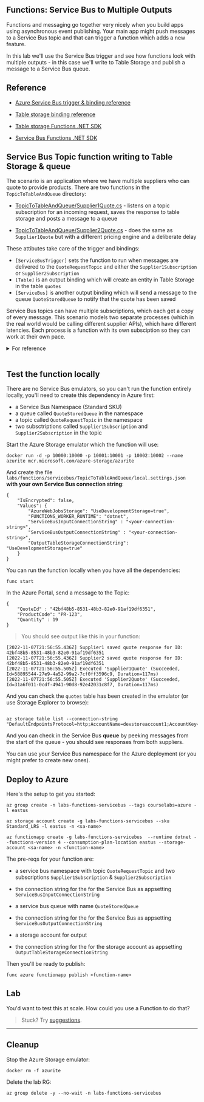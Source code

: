 ## Functions: Service Bus to Multiple Outputs

Functions and messaging go together very nicely when you build apps using asynchronous event publishing. Your main app might push messages to a Service Bus topic and that can trigger a function which adds a new feature.

In this lab we'll use the Service Bus trigger and see how functions look with multiple outputs - in this case we'll write to Table Storage and publish a message to a Service Bus queue.

## Reference

- [Azure Service Bus trigger & binding reference](https://learn.microsoft.com/en-us/azure/azure-functions/functions-bindings-service-bus?tabs=in-process%2Cextensionv5%2Cextensionv3&pivots=programming-language-csharp)

- [Table storage binding reference](https://learn.microsoft.com/en-us/azure/azure-functions/functions-bindings-storage-table?tabs=in-process%2Ctable-api%2Cextensionv3&pivots=programming-language-csharp)

- [Table storage Functions .NET SDK](https://github.com/Azure/azure-sdk-for-net/blob/Microsoft.Azure.WebJobs.Extensions.Tables_1.0.0/sdk/tables/Microsoft.Azure.WebJobs.Extensions.Tables/README.md)

- [Service Bus Functions .NET SDK](https://github.com/Azure/azure-functions-servicebus-extension)

## Service Bus Topic function writing to Table Storage & queue

The scenario is an application where we have multiple suppliers who can quote to provide products. There are two functions in the `TopicToTableAndQueue` directory:

- [TopicToTableAndQueue/Supplier1Quote.cs](/labs/functions/servicebus/TopicToTableAndQueue/Supplier1Quote.cs) - listens on a topic subscription for an incoming request, saves the response to table storage and posts a message to a queue

- [TopicToTableAndQueue/Supplier2Quote.cs](/labs/functions/servicebus/TopicToTableAndQueue/Supplier2Quote.cs) - does the same as `Supplier1Quote` but with a different pricing engine and a deliberate delay

These attibutes take care of the trigger and bindings:

- `[ServiceBusTrigger]` sets the function to run when messages are delivered to the `QuoteRequestTopic` and either the `Supplier1Subscription` or `Supplier2Subscription`
- `[Table]` is an output binding which will create an entity in Table Storage in the  table `quotes`
- `[ServiceBus]` is another output binding which will send a message to the queue `QuoteStoredQueue` to notify that the quote has been saved

Service Bus topics can have multiple subscriptions, which each get a copy of every message. This scenario models two separate processes (which in the real world would be calling different supplier APIs), which have different latencies. Each process is a function with its own subsciption so they can work at their own pace.

<details>
  <summary>For reference</summary>

Here's how the function was created:

```
func init TopicToTableAndQueue --dotnet 

cd TopicToTableAndQueue

dotnet add package Microsoft.Azure.WebJobs.Extensions.ServiceBus --version 5.8.0
dotnet add package Microsoft.Azure.WebJobs.Extensions.Tables --version 1.0.0

func new --name Supplier1Quote --template ServiceBusTopicTrigger
func new --name Supplier2Quote --template ServiceBusTopicTrigger
```

</details><br/>

## Test the function locally

There are no Service Bus emulators, so you can't run the function entirely locally, you'll need to create this dependency in Azure first:

- a Service Bus Namespace (Standard SKU)
- a queue called `QuoteStoredQueue` in the namespace
- a topic called `QuoteRequestTopic` in the namespace 
- two subsctriptions called `Supplier1Subscription` and `Supplier2Subscription` in the topic

Start the Azure Storage emulator which the function will use:

```
docker run -d -p 10000:10000 -p 10001:10001 -p 10002:10002 --name azurite mcr.microsoft.com/azure-storage/azurite
```

And create the file `labs/functions/servicebus/TopicToTableAndQueue/local.settings.json` **with your own Service Bus connection string**:

```
{
    "IsEncrypted": false,
    "Values": {
        "AzureWebJobsStorage": "UseDevelopmentStorage=true",
        "FUNCTIONS_WORKER_RUNTIME": "dotnet",
        "ServiceBusInputConnectionString" : "<your-connection-string>",
        "ServiceBusOutputConnectionString" : "<your-connection-string>",
        "OutputTableStorageConnectionString": "UseDevelopmentStorage=true"
    }
}
```

You can run the function locally when you have all the dependencies:

```
func start
```

In the Azure Portal, send a message to the Topic:

```
{
    "QuoteId" : "42bf48b5-8531-48b3-82e0-91af19df6351", 
    "ProductCode": "PR-123",
    "Quantity" : 19
}
```

> You should see output like this in your function:

```
[2022-11-07T21:56:55.436Z] Supplier1 saved quote response for ID: 42bf48b5-8531-48b3-82e0-91af19df6351
[2022-11-07T21:56:55.436Z] Supplier2 saved quote response for ID: 42bf48b5-8531-48b3-82e0-91af19df6351
[2022-11-07T21:56:55.505Z] Executed 'Supplier1Quote' (Succeeded, Id=58895544-27e9-4a52-99a2-7cf0ff3596c9, Duration=117ms)
[2022-11-07T21:56:55.505Z] Executed 'Supplier2Quote' (Succeeded, Id=31a6f011-0cdf-4941-90d8-92e42031c8f7, Duration=117ms)
```

And you can check the `quotes` table has been created in the emulator (or use Storage Explorer to browse):

```

az storage table list --connection-string "DefaultEndpointsProtocol=http;AccountName=devstoreaccount1;AccountKey=Eby8vdM02xNOcqFlqUwJPLlmEtlCDXJ1OUzFT50uSRZ6IFsuFq2UVErCz4I6tq/K1SZFPTOtr/KBHBeksoGMGw==;TableEndpoint=http://127.0.0.1:10002/devstoreaccount1;"
```

And you can check in the Service Bus **queue** by peeking messages from the start of the queue - you should see responses from both suppliers.

You can use your Service Bus namespace for the Azure deployment (or you might prefer to create new ones).

## Deploy to Azure

Here's the setup to get you started:

```
az group create -n labs-functions-servicebus --tags courselabs=azure -l eastus

az storage account create -g labs-functions-servicebus --sku Standard_LRS -l eastus -n <sa-name>

az functionapp create -g labs-functions-servicebus  --runtime dotnet --functions-version 4 --consumption-plan-location eastus --storage-account <sa-name> -n <function-name> 
```

The pre-reqs for your function are:

- a service bus namespace with topic `QuoteRequestTopic` and two subscriptions `Supplier1Subscription` & `Supplier2Subscription`
- the connection string for the for the Service Bus as appsetting `ServiceBusInputConnectionString`

- a service bus queue with name `QuoteStoredQueue`
- the connection string for the for the Service Bus as appsetting `ServiceBusOutputConnectionString`

- a storage account for output
- the connection string for the for the storage account as appsetting `OutputTableStorageConnectionString`


Then you'll be ready to publish:

```
func azure functionapp publish <function-name>
```

## Lab

You'd want to test this at scale. How could you use a Function to do that?

> Stuck? Try [suggestions](suggestions.md).

___

## Cleanup

Stop the Azure Storage emulator:

```
docker rm -f azurite
```

Delete the lab RG:

```
az group delete -y --no-wait -n labs-functions-servicebus
```
